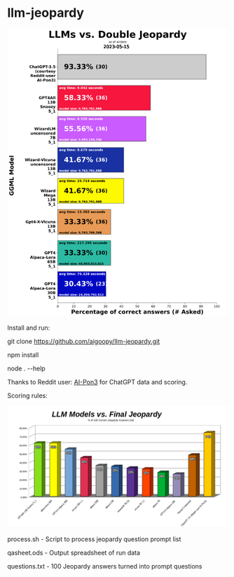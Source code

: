 # llm-jeopardy

![Double](dbljeopardy.png)

Install and run:  

git clone https://github.com/aigoopy/llm-jeopardy.git  

npm install  

node . --help  

Thanks to Reddit user: [AI-Pon3](https://www.reddit.com/user/AI-Pon3) for ChatGPT data and scoring.  

Scoring rules:


![Current Models](current.png)

process.sh - Script to process jeopardy question prompt list

qasheet.ods - Output spreadsheet of run data

questions.txt - 100 Jeopardy answers turned into prompt questions